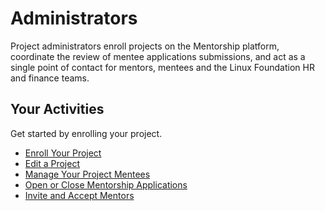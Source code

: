 # Administrators

Project administrators enroll projects on the Mentorship platform, coordinate the review of mentee applications submissions, and act as a single point of contact for mentors, mentees and the Linux Foundation HR and finance teams.

## Your Activities <a id="Administrators-YourActivities"></a>

Get started by enrolling your project. 

* [Enroll Your Project](enroll-your-project/)
* [Edit a Project](edit-a-project.md)
* [Manage Your Project Mentees](manage-mentees-applications.md)
* [Open or Close Mentorship Applications](open-or-close-mentorship-applications.md)
* [Invite and Accept Mentors](adding-mentors.md)

